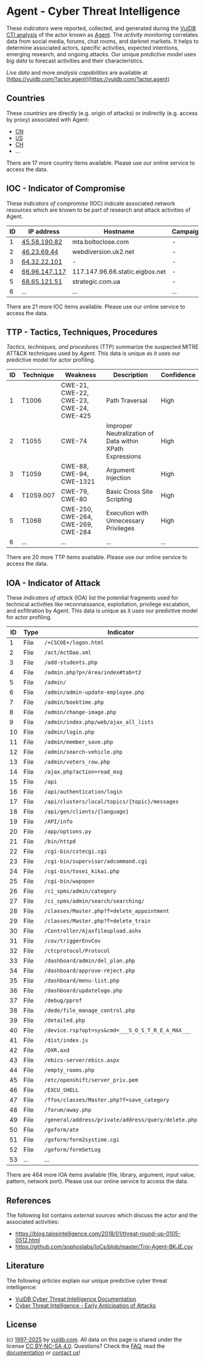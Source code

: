 # Agent - Cyber Threat Intelligence

These _indicators_ were reported, collected, and generated during the [VulDB CTI analysis](https://vuldb.com/?kb.cti) of the actor known as [Agent](https://vuldb.com/?actor.agent). The _activity monitoring_ correlates data from social media, forums, chat rooms, and darknet markets. It helps to determine associated actors, specific activities, expected intentions, emerging research, and ongoing attacks. Our unique _predictive model_ uses _big data_ to forecast activities and their characteristics.

_Live data_ and more _analysis capabilities_ are available at [https://vuldb.com/?actor.agent](https://vuldb.com/?actor.agent)

## Countries

These _countries_ are directly (e.g. origin of attacks) or indirectly (e.g. access by proxy) associated with Agent:

* [CN](https://vuldb.com/?country.cn)
* [US](https://vuldb.com/?country.us)
* [CH](https://vuldb.com/?country.ch)
* ...

There are 17 more country items available. Please use our online service to access the data.

## IOC - Indicator of Compromise

These _indicators of compromise_ (IOC) indicate associated network resources which are known to be part of research and attack activities of Agent.

ID | IP address | Hostname | Campaign | Confidence
-- | ---------- | -------- | -------- | ----------
1 | [45.58.190.82](https://vuldb.com/?ip.45.58.190.82) | mta.boltoclose.com | - | High
2 | [46.23.69.44](https://vuldb.com/?ip.46.23.69.44) | webdiversion.uk2.net | - | High
3 | [64.32.22.101](https://vuldb.com/?ip.64.32.22.101) | - | - | High
4 | [66.96.147.117](https://vuldb.com/?ip.66.96.147.117) | 117.147.96.66.static.eigbox.net | - | High
5 | [68.65.121.51](https://vuldb.com/?ip.68.65.121.51) | strategic.com.ua | - | High
6 | ... | ... | ... | ...

There are 21 more IOC items available. Please use our online service to access the data.

## TTP - Tactics, Techniques, Procedures

_Tactics, techniques, and procedures_ (TTP) summarize the suspected MITRE ATT&CK techniques used by _Agent_. This data is unique as it uses our predictive model for actor profiling.

ID | Technique | Weakness | Description | Confidence
-- | --------- | -------- | ----------- | ----------
1 | T1006 | CWE-21, CWE-22, CWE-23, CWE-24, CWE-425 | Path Traversal | High
2 | T1055 | CWE-74 | Improper Neutralization of Data within XPath Expressions | High
3 | T1059 | CWE-88, CWE-94, CWE-1321 | Argument Injection | High
4 | T1059.007 | CWE-79, CWE-80 | Basic Cross Site Scripting | High
5 | T1068 | CWE-250, CWE-264, CWE-269, CWE-284 | Execution with Unnecessary Privileges | High
6 | ... | ... | ... | ...

There are 20 more TTP items available. Please use our online service to access the data.

## IOA - Indicator of Attack

These _indicators of attack_ (IOA) list the potential fragments used for technical activities like reconnaissance, exploitation, privilege escalation, and exfiltration by Agent. This data is unique as it uses our predictive model for actor profiling.

ID | Type | Indicator | Confidence
-- | ---- | --------- | ----------
1 | File | `/+CSCOE+/logon.html` | High
2 | File | `/act/ActDao.xml` | High
3 | File | `/add-students.php` | High
4 | File | `/admin.php?p=/Area/index#tab=t2` | High
5 | File | `/admin/` | Low
6 | File | `/admin/admin-update-employee.php` | High
7 | File | `/admin/booktime.php` | High
8 | File | `/admin/change-image.php` | High
9 | File | `/admin/index.php/web/ajax_all_lists` | High
10 | File | `/admin/login.php` | High
11 | File | `/admin/member_save.php` | High
12 | File | `/admin/search-vehicle.php` | High
13 | File | `/admin/voters_row.php` | High
14 | File | `/ajax.php?action=read_msg` | High
15 | File | `/api` | Low
16 | File | `/api/authentication/login` | High
17 | File | `/api/clusters/local/topics/{topic}/messages` | High
18 | File | `/api/gen/clients/{language}` | High
19 | File | `/API/info` | Medium
20 | File | `/app/options.py` | High
21 | File | `/bin/httpd` | Medium
22 | File | `/cgi-bin/cstecgi.cgi` | High
23 | File | `/cgi-bin/supervisor/adcommand.cgi` | High
24 | File | `/cgi-bin/tosei_kikai.php` | High
25 | File | `/cgi-bin/wapopen` | High
26 | File | `/ci_spms/admin/category` | High
27 | File | `/ci_spms/admin/search/searching/` | High
28 | File | `/classes/Master.php?f=delete_appointment` | High
29 | File | `/classes/Master.php?f=delete_train` | High
30 | File | `/Controller/Ajaxfileupload.ashx` | High
31 | File | `/cov/triggerEnvCov` | High
32 | File | `/ctcprotocol/Protocol` | High
33 | File | `/dashboard/admin/del_plan.php` | High
34 | File | `/dashboard/approve-reject.php` | High
35 | File | `/dashboard/menu-list.php` | High
36 | File | `/dashboard/updatelogo.php` | High
37 | File | `/debug/pprof` | Medium
38 | File | `/dede/file_manage_control.php` | High
39 | File | `/detailed.php` | High
40 | File | `/device.rsp?opt=sys&cmd=___S_O_S_T_R_E_A_MAX___` | High
41 | File | `/dist/index.js` | High
42 | File | `/DXR.axd` | Medium
43 | File | `/ebics-server/ebics.aspx` | High
44 | File | `/empty_rooms.php` | High
45 | File | `/etc/openshift/server_priv.pem` | High
46 | File | `/EXCU_SHELL` | Medium
47 | File | `/ffos/classes/Master.php?f=save_category` | High
48 | File | `/forum/away.php` | High
49 | File | `/general/address/private/address/query/delete.php` | High
50 | File | `/goform/ate` | Medium
51 | File | `/goform/form2systime.cgi` | High
52 | File | `/goform/formSetLog` | High
53 | ... | ... | ...

There are 464 more IOA items available (file, library, argument, input value, pattern, network port). Please use our online service to access the data.

## References

The following list contains _external sources_ which discuss the actor and the associated activities:

* https://blog.talosintelligence.com/2018/01/threat-round-up-0105-0512.html
* https://github.com/sophoslabs/IoCs/blob/master/Troj-Agent-BKJE.csv

## Literature

The following _articles_ explain our unique predictive cyber threat intelligence:

* [VulDB Cyber Threat Intelligence Documentation](https://vuldb.com/?kb.cti)
* [Cyber Threat Intelligence - Early Anticipation of Attacks](https://www.scip.ch/en/?labs.20201022)

## License

(c) [1997-2025](https://vuldb.com/?kb.changelog) by [vuldb.com](https://vuldb.com/?kb.about). All data on this page is shared under the license [CC BY-NC-SA 4.0](https://creativecommons.org/licenses/by-nc-sa/4.0/). Questions? Check the [FAQ](https://vuldb.com/?kb.faq), read the [documentation](https://vuldb.com/?kb) or [contact us](https://vuldb.com/?contact)!
